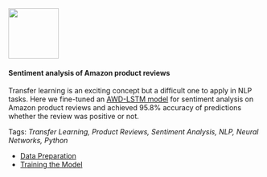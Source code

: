 <img width=100 src="https://images-na.ssl-images-amazon.com/images/G/01/gc/designs/livepreview/amazon_dkblue_noto_email_v2016_us-main._CB468775337_.pngg"/>

#### Sentiment analysis of Amazon product reviews

Transfer learning is an exciting concept but a difficult one to apply in NLP tasks. Here we fine-tuned an [AWD-LSTM model](http://nlp.fast.ai/classification/2018/05/15/introducting-ulmfit.html) for sentiment analysis on Amazon product reviews and achieved 95.8% accuracy of predictions whether the review was positive or not.

Tags: *Transfer Learning, Product Reviews, Sentiment Analysis, NLP, Neural Networks, Python*

- [Data Preparation](https://nbviewer.jupyter.org/github/polakowo/mlprojects/blob/master/amazon-reviews-sentiment-analysis/data-preparation.ipynb)
- [Training the Model](https://nbviewer.jupyter.org/github/polakowo/mlprojects/blob/master/amazon-reviews-sentiment-analysis/amazon-reviews-sentiment-analysis.ipynb)
